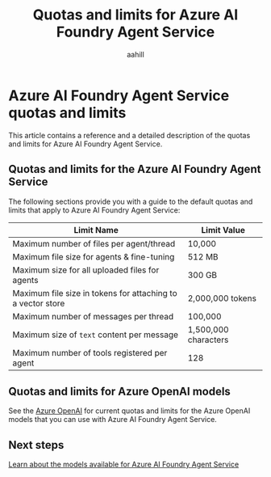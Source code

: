 ﻿---
title: Quotas and limits for Azure AI Foundry Agent Service
titleSuffix: Azure AI Foundry
description: Learn about the quotas and limits for when you use Azure AI Foundry Agent Service.
manager: nitinme
author: aahill
ms.author: aahi
ms.service: azure-ai-agent-service
ms.topic: conceptual
ms.date: 07/03/2025
ms.custom: azure-ai-agents
---

# Azure AI Foundry Agent Service quotas and limits

This article contains a reference and a detailed description of the quotas and limits for Azure AI Foundry Agent Service.

## Quotas and limits for the Azure AI Foundry Agent Service

The following sections provide you with a guide to the default quotas and limits that apply to Azure AI Foundry Agent Service:

| Limit Name | Limit Value |
|--|--|
| Maximum number of files per agent/thread | 10,000 |
| Maximum file size for agents & fine-tuning | 512 MB |
| Maximum size for all uploaded files for agents | 300 GB |
| Maximum file size in tokens for attaching to a vector store | 2,000,000 tokens |
| Maximum number of messages per thread | 100,000 |
| Maximum size of `text` content per message | 1,500,000 characters |
| Maximum number of tools registered per agent | 128 |

## Quotas and limits for Azure OpenAI models

See the [Azure OpenAI](../openai/quotas-limits.md) for current quotas and limits for the Azure OpenAI models that you can use with Azure AI Foundry Agent Service. 

## Next steps

[Learn about the models available for Azure AI Foundry Agent Service](concepts\model-region-support.md)
